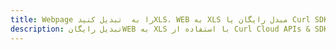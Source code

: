 ---title: Webpage را به  تبدیل کنیدXLS، WEB به XLS مبدل رایگان یا Curl SDKdescription: تبدیل رایگانWEB به XLS با استفاده از Curl Cloud APIs & SDK همچنین اسناد PDF را در Cloud ایجاد، ویرایش و رندر کنید.---